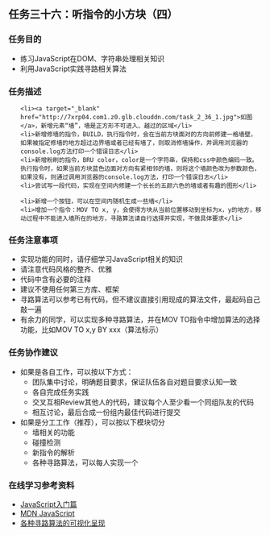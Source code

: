 <h2>任务三十六：听指令的小方块（四）</h2>
<h3>任务目的</h3>
<ul>
	<li>练习JavaScript在DOM、字符串处理相关知识</li>
	<li>利用JavaScript实践寻路相关算法</li>
</ul>

<h3>任务描述</h3>
<ul>

	<li><a target="_blank" href="http://7xrp04.com1.z0.glb.clouddn.com/task_2_36_1.jpg">如图</a>，新增元素“墙”，墙是正方形不可进入、越过的区域</li>
	<li>新增修墙的指令，BUILD，执行指令时，会在当前方块面对的方向前修建一格墙壁，如果被指定修墙的地方超过边界墙或者已经有墙了，则取消修墙操作，并调用浏览器的console.log方法打印一个错误日志</li>
	<li>新增粉刷的指令，BRU color，color是一个字符串，保持和css中颜色编码一致。执行指令时，如果当前方块蓝色边面对方向有紧相邻的墙，则将这个墙颜色改为参数颜色，如果没有，则通过调用浏览器的console.log方法，打印一个错误日志</li>
	<li>尝试写一段代码，实现在空间内修建一个长长的五颜六色的墙或者有趣的图形</li>

	<li>新增一个按钮，可以在空间内随机生成一些墙</li>
	<li>增加一个指令：MOV TO x, y，会使得方块从当前位置移动到坐标为x，y的地方，移动过程中不能进入墙所在的地方，寻路算法请自行选择并实现，不做具体要求</li>

</ul>

<h3>任务注意事项</h3>
<ul>
	<li>实现功能的同时，请仔细学习JavaScript相关的知识</li>
	<li>请注意代码风格的整齐、优雅</li>
	<li>代码中含有必要的注释</li>
	<li>建议不使用任何第三方库、框架</li>
	<li>寻路算法可以参考已有代码，但不建议直接引用现成的算法文件，最起码自己敲一遍</li>
	<li>有余力的同学，可以实现多种寻路算法，并在MOV TO指令中增加算法的选择功能，比如MOV TO x,y BY xxx（算法标示）</li>
</ul>

<h3>任务协作建议</h3>
<ul>
	<li>如果是各自工作，可以按以下方式：
		<ul>
			<li>团队集中讨论，明确题目要求，保证队伍各自对题目要求认知一致</li>
			<li>各自完成任务实践</li>
			<li>交叉互相Review其他人的代码，建议每个人至少看一个同组队友的代码</li>
			<li>相互讨论，最后合成一份组内最佳代码进行提交</li>
		</ul>
	</li>
	<li>如果是分工工作（推荐），可以按以下模块切分
		<ul>
			<li>墙相关的功能</li>
			<li>碰撞检测</li>
			<li>新指令的解析</li>
			<li>各种寻路算法，可以每人实现一个</li>
		</ul>
	</li>
</ul>

<h3>在线学习参考资料</h3>
<ul>
	<li><a target="_blank" href="http://www.imooc.com/view/36">JavaScript入门篇</a></li>
	<li><a target="_blank" href="https://developer.mozilla.org/zh-CN/docs/Web/JavaScript">MDN JavaScript</a></li>
	<li><a target="_blank" href="http://qiao.github.io/PathFinding.js/visual/">各种寻路算法的可视化呈现</a></li>
</ul></div>
